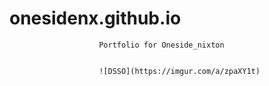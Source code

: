 # onesidenx.github.io

                        Portfolio for Oneside_nixton


                        ![DSSO](https://imgur.com/a/zpaXY1t)
